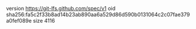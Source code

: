 version https://git-lfs.github.com/spec/v1
oid sha256:fa5c2f33b8ad14b23ab890aa6a529d86d590b0131064c2c07fae379a0fef089e
size 4116
